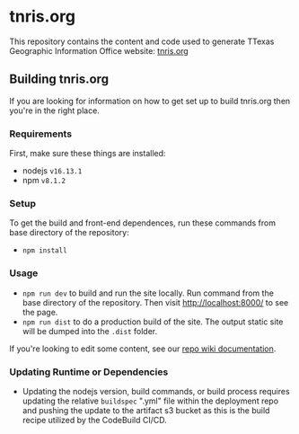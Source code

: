# tnris.org

This repository contains the content and code used to generate TTexas Geographic Information Office website: [tnris.org](http://tnris.org)

## Building tnris.org

If you are looking for information on how to get set up to build tnris.org then
you're in the right place.

### Requirements

First, make sure these things are installed:

 - nodejs `v16.13.1`
 - npm `v8.1.2`

### Setup

To get the build and front-end dependences, run these commands from base
directory of the repository:

 - `npm install`

### Usage

* `npm run dev` to build and run the site locally. Run command from the base directory of the repository. Then visit [http://localhost:8000/](http://localhost:8000/) to see the page.
* `npm run dist` to do a production build of the site. The output static site will be dumped into the `.dist` folder.

If you're looking to edit some content, see our [repo wiki documentation](https://github.com/TNRIS/tnris.org/wiki).

### Updating Runtime or Dependencies

* Updating the nodejs version, build commands, or build process requires updating the relative `buildspec` ".yml" file within the deployment repo and pushing the update to the artifact s3 bucket as this is the build recipe utilized by the CodeBuild CI/CD.

